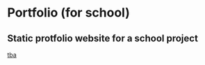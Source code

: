# Portfolio (for school)

## Static protfolio website for a school project

[tba](https://nani-sore-0.github.io/GoldenGrain/index.html)
